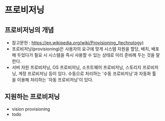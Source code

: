 # 프로비저닝

## 프로비저닝의 개념
- 참고문헌 : https://en.wikipedia.org/wiki/Provisioning_(technology)
- 프로비저닝(provisioning)은 사용자의 요구에 맞게 시스템 자원을 할당, 배치, 배포해 두었다가 필요 시 시스템을 즉시 사용할 수 있는 상태로 미리 준비해 두는 것을 말한다. 
- 서버 자원 프로비저닝, OS 프로비저닝, 소프트웨어 프로비저닝, 스토리지 프로비저닝, 계정 프로비저닝 등이 있다. 수동으로 처리하는 '수동 프로비저닝'과 자동화 툴을 이용해 처리하는 '자동 프로비저닝'이 있다.

## 지원하는 프로비저닝

- vision provisioning
- todo